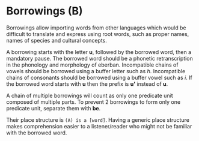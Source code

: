 # Borrowings (B)

Borrowings allow importing words from other languages which would be difficult
to translate and express using root words, such as proper names, names of
species and cultural concepts.

A borrowing starts with the letter **u**, followed by the borrowed word, then
a mandatory pause. The borrowed word should be a phonetic retranscription in
the phonology and morphology of eberban. Incompatible chains of vowels should be
borrowed using a buffer letter such as *h*. Incompatible chains of consonants
should be borrowed using a buffer vowel such as *i*. If the borrowed word starts
with **u** then the prefix is **u'** instead of **u**.

A chain of multiple borrowings will count as only one predicate unit composed
of multiple parts. To prevent 2 borrowings to form only one predicate unit,
separate them with **be**.

Their place structure is `(A) is a [word]`. Having a generic place structure
makes comprehension easier to a listener/reader who might not be familiar with
the borrowed word.